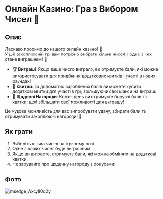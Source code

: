 # Онлайн Казино: Гра з Вибором Чисел 🎰

## Опис

Ласкаво просимо до нашого онлайн казино! 🎉  
У цій захоплюючій грі вам потрібно вибрати кілька чисел, і одне з них стане виграшним! 🎯

- 🏆 **Виграші**: Якщо ваше число виграло, ви отримуєте бали, які можна використовувати для придбання додаткових квитків і участі в нових раундах!
- 🎫 **Квитки**: За допомогою зароблених балів ви можете купити додаткові квитки для участі в грі, збільшуючи свої шанси на виграш.
- 🎁 **Щоденні Нагороди**: Кожен день ви отримуєте бонусні бали та квитки, щоб збільшити свої можливості для виграшу!

Це чудова можливість для вас випробувати удачу, збирати бали та отримувати захоплюючі нагороди! 🌟

## Як грати

1. Виберіть кілька чисел на ігровому полі.
2. Одне з ваших чисел буде виграшним.
3. Якщо ви виграєте, отримуєте бали, які можна обміняти на додаткові квитки.
4. Не забувайте про щоденну нагороду з бонусами!

## Фото

![msedge_AxcyII0q2y](https://github.com/user-attachments/assets/8196e77b-29d2-4631-9975-f114909b568b)
